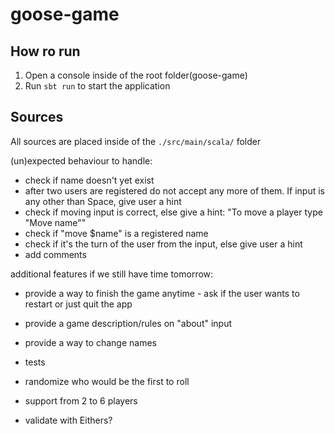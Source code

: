 # goose-game

## How ro run
 1. Open a console inside of the root folder(goose-game)
 2. Run `sbt run` to start the application
 
## Sources
All sources are placed inside of the `./src/main/scala/` folder


(un)expected behaviour to handle:

- check if name doesn't yet exist
- after two users are registered do not accept any more of them. If input is any other than Space, give user a hint
- check if moving input is correct, else give a hint: "To move a player type "Move name""
- check if "move $name" is a registered name
- check if it's the turn of the user from the input, else give user a hint
- add comments

additional features if we still have time tomorrow:

- provide a way to finish the game anytime - ask if the user wants to restart or just quit the app
- provide a game description/rules on "about" input
- provide a way to change names
- tests
- randomize who would be the first to roll
- support from 2 to 6 players

- validate with Eithers?
